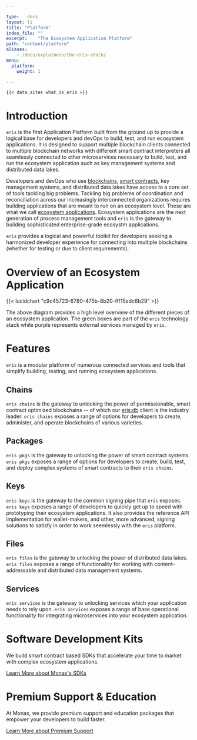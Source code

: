 ```yaml
---

type:   docs
layout: li
title: "Platform"
index_file: ""
excerpt:    "The Ecosystem Application Platform"
path: "content/platform"
aliases:
    - /docs/explainers/the-eris-stack/
menu:
  platform:
    weight: 1

---
```


```
{{< data_sites what_is_eris >}}
```

# Introduction

`eris` is the first Application Platform built from the ground up to provide a logical base for developers and devOps to build, test, and run ecosystem applications. It is designed to support multiple blockchain clients connected to multiple blockchain networks with different smart contract interpreters all seamlessly connected to other microservices necessary to build, test, and run the ecosystem application such as key management systems and distributed data lakes.

Developers and devOps who use [blockchains](/explainers/blockchains), [smart contracts](/explainers/smart_contracts), key management systems, and distributed data lakes have access to a core set of tools tackling big problems. Tackling big problems of coordination and reconciliation across our increasingly interconnected organizations requires building applications that are meant to run on an ecosystem level. These are what we call [ecosystem applications](/explainers/ecosystem_applications). Ecosystem applications are the next generation of process management tools and `eris` is the gateway to building sophisticated enterprise-grade ecosystm applications.

`eris` provides a logical and powerful toolkit for developers seeking a harmonized developer experience for connecting into multiple blockchains (whether for testing or due to client requirements).

# Overview of an Ecosystem Application

{{< lucidchart "c9c45723-6780-475b-8b20-fff15edc6b29" >}}

The above diagram provides a high level overview of the different pieces of an ecosystem application. The green boxes are part of the `eris` technology stack while purple represents external services managed by `eris`.

# Features

`eris` is a modular platform of numerous connected services and tools that simplify building, testing, and running ecosystem applications.

## Chains

`eris chains` is the gateway to unlocking the power of permissionable, smart contract optimized blockchains -- of which our [eris:db](/platform/db) client is the industry leader. `eris chains` exposes a range of options for developers to create, administer, and operate blockchains of various varieties.

## Packages

`eris pkgs` is the gateway to unlocking the power of smart contract systems. `eris pkgs` exposes a range of options for developers to create, build, test, and deploy complex systems of smart contracts to their `eris chains`.

## Keys

`eris keys` is the gateway to the common signing pipe that `eris` exposes. `eris keys` exposes a range of developers to quickly get up to speed with prototyping their ecosystem applications. It also provides the reference API implementation for wallet-makers, and other, more advanced, signing solutions to satisfy in order to work seemlessly with the `eris` platform.

## Files

`eris files` is the gateway to unlocking the power of distributed data lakes. `eris files` exposes a range of functionality for working with content-addressable and distributed data management systems.

## Services

`eris services` is the gateway to unlocking services which your application needs to rely upon. `eris services` exposes a range of base operational functionality for integrating microservices into your ecosystem application.

# Software Development Kits

We build smart contract based SDKs that accelerate your time to market with complex ecosystem applications.

<a href="/library" class="btn btn-lg btn-primary">Learn More about Monax's SDKs</a>

# Premium Support & Education

At Monax, we provide premium support and education packages that empower your developers to build faster.

<a href="/packages" class="btn btn-lg btn-primary">Learn More about Premium Support</a>